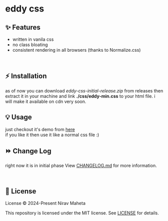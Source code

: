 # eddy css

## ✨ Features
- written in vanila css
- no class bloating
- consistent rendering in all browsers (thanks to Normalize.css)

<br>

## ⚡️ Installation
as of now you can download *eddy-css-initial-release.zip* from releases then extract it in your machine and link **./css/eddy-min.css** to your html file.
i will make it available on cdn very soon.
<br>

## 💡 Usage
just checkout it's demo from <a href="./main.html">here</a><br>
if you like it then use it like a normal css file :)

## ⏩ Change Log
right now it is in initial phase
View [CHANGELOG.md](CHANGELOG.md) for more information.

<br>


## 📄 License
License
© 2024-Present Nirav Maheta

This repository is licensed under the MIT license. See [LICENSE](LICENSE) for details.

<br>

